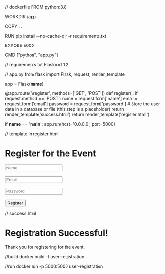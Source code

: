 // dockerfile
FROM python:3.8

WORKDIR /app

COPY . .

RUN pip install --no-cache-dir -r requirements.txt

EXPOSE 5000

CMD ["python", "app.py"]

// requirements txt
Flask==1.1.2

// app.py
from flask import Flask, request, render_template

app = Flask(__name__)

@app.route('/register', methods=['GET', 'POST'])
def register():
    if request.method == 'POST':
        name = request.form['name']
        email = request.form['email']
        password = request.form['password']
        # Store the user data in a database or file (this step is a placeholder)
        return render_template('success.html')
    return render_template('register.html')

if __name__ == '__main__':
    app.run(host='0.0.0.0', port=5000)
    
// template in register.html
<!DOCTYPE html>
<html lang="en">
<head>
    <meta charset="UTF-8">
    <meta name="viewport" content="width=device-width, initial-scale=1.0">
    <title>User Registration</title>
</head>
<body>
    <h1>Register for the Event</h1>
    <form method="post">
        <input type="text" name="name" placeholder="Name" required><br><br>
        <input type="email" name="email" placeholder="Email" required><br><br>
        <input type="password" name="password" placeholder="Password" required><br><br>
        <button type="submit">Register</button>
    </form>
</body>
</html>

// success.html
<!DOCTYPE html>
<html lang="en">
<head>
    <meta charset="UTF-8">
    <meta name="viewport" content="width=device-width, initial-scale=1.0">
    <title>Registration Successful</title>
</head>
<body>
    <h1>Registration Successful!</h1>
    <p>Thank you for registering for the event.</p>
</body>
</html>


//build
docker build -t user-registration .

//run
docker run -p 5000:5000 user-registration

